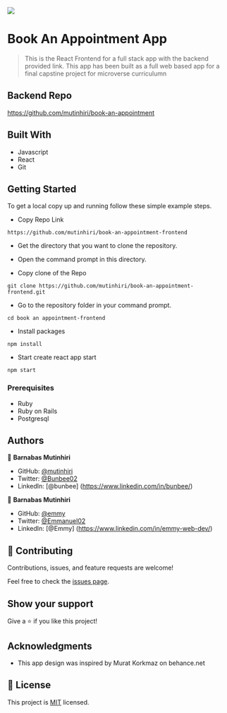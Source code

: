 ![](https://img.shields.io/badge/Microverse-blueviolet)

# Book An Appointment App

> This is the React Frontend for a full stack app with the backend provided link. This app has been built as a full web based app for a final capstine project for microverse curriculumn

## Backend Repo
https://github.com/mutinhiri/book-an-appointment

## Built With

- Javascript
- React
- Git

## Getting Started

To get a local copy up and running follow these simple example steps.

- Copy Repo Link

```
https://github.com/mutinhiri/book-an-appointment-frontend
```
- Get the directory that you want to clone the repository.

- Open the command prompt in this directory.

- Copy clone of the Repo

```
git clone https://github.com/mutinhiri/book-an-appointment-frontend.git
```

- Go to the repository folder in your command prompt.

```
cd book an appointment-frontend
```
- Install packages

```
npm install
```

- Start create react app start

```npm start```


### Prerequisites

- Ruby
- Ruby on Rails
- Postgresql
## Authors

👤 **Barnabas Mutinhiri** 

- GitHub: [@mutinhiri](https://github.com/mutinhiri)
- Twitter: [@Bunbee02](https://twitter.com/Bunbee02) 
- LinkedIn: [@bunbee] (https://www.linkedin.com/in/bunbee/)

👤 **Barnabas Mutinhiri** 

- GitHub: [@emmy ](https://github.com/emmy-webdev)
- Twitter: [@Emmanuel02](https://twitter.com/Bunbee02) 
- LinkedIn: [@Emmy] (https://www.linkedin.com/in/emmy-web-dev/)

## 🤝 Contributing

Contributions, issues, and feature requests are welcome!

Feel free to check the [issues page](../../issues/).

## Show your support

Give a ⭐️ if you like this project!

## Acknowledgments

- This app design was inspired by Murat Korkmaz on behance.net

## 📝 License

This project is [MIT](./MIT.md) licensed.